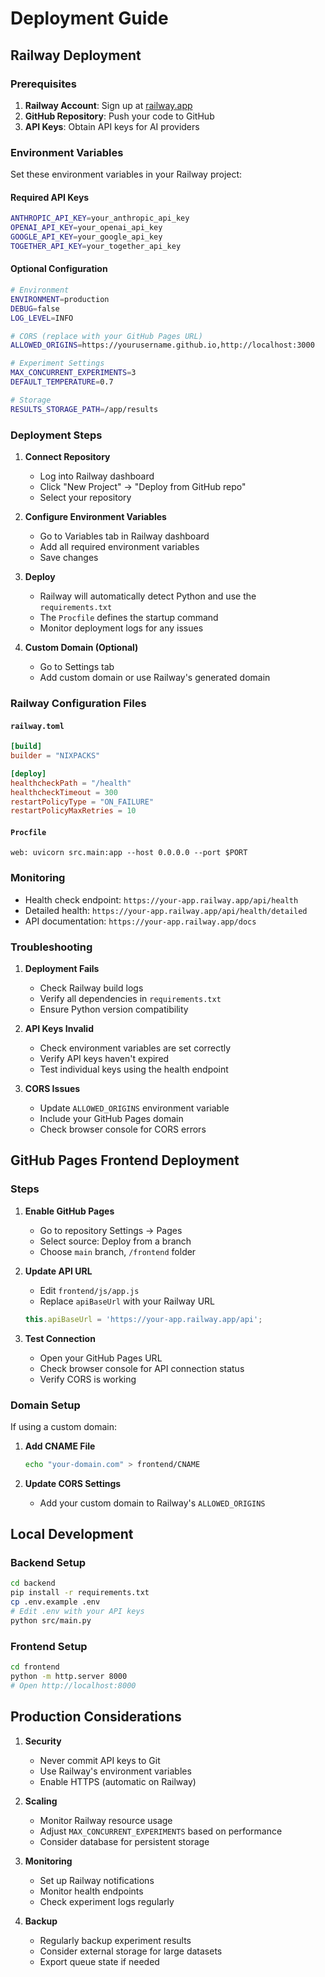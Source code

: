 # Deployment Guide

## Railway Deployment

### Prerequisites

1. **Railway Account**: Sign up at [railway.app](https://railway.app)
2. **GitHub Repository**: Push your code to GitHub
3. **API Keys**: Obtain API keys for AI providers

### Environment Variables

Set these environment variables in your Railway project:

#### Required API Keys
```bash
ANTHROPIC_API_KEY=your_anthropic_api_key
OPENAI_API_KEY=your_openai_api_key
GOOGLE_API_KEY=your_google_api_key
TOGETHER_API_KEY=your_together_api_key
```

#### Optional Configuration
```bash
# Environment
ENVIRONMENT=production
DEBUG=false
LOG_LEVEL=INFO

# CORS (replace with your GitHub Pages URL)
ALLOWED_ORIGINS=https://yourusername.github.io,http://localhost:3000

# Experiment Settings
MAX_CONCURRENT_EXPERIMENTS=3
DEFAULT_TEMPERATURE=0.7

# Storage
RESULTS_STORAGE_PATH=/app/results
```

### Deployment Steps

1. **Connect Repository**
   - Log into Railway dashboard
   - Click "New Project" → "Deploy from GitHub repo"
   - Select your repository

2. **Configure Environment Variables**
   - Go to Variables tab in Railway dashboard
   - Add all required environment variables
   - Save changes

3. **Deploy**
   - Railway will automatically detect Python and use the `requirements.txt`
   - The `Procfile` defines the startup command
   - Monitor deployment logs for any issues

4. **Custom Domain (Optional)**
   - Go to Settings tab
   - Add custom domain or use Railway's generated domain

### Railway Configuration Files

#### `railway.toml`
```toml
[build]
builder = "NIXPACKS"

[deploy]
healthcheckPath = "/health"
healthcheckTimeout = 300
restartPolicyType = "ON_FAILURE"
restartPolicyMaxRetries = 10
```

#### `Procfile`
```
web: uvicorn src.main:app --host 0.0.0.0 --port $PORT
```

### Monitoring

- Health check endpoint: `https://your-app.railway.app/api/health`
- Detailed health: `https://your-app.railway.app/api/health/detailed`
- API documentation: `https://your-app.railway.app/docs`

### Troubleshooting

1. **Deployment Fails**
   - Check Railway build logs
   - Verify all dependencies in `requirements.txt`
   - Ensure Python version compatibility

2. **API Keys Invalid**
   - Check environment variables are set correctly
   - Verify API keys haven't expired
   - Test individual keys using the health endpoint

3. **CORS Issues**
   - Update `ALLOWED_ORIGINS` environment variable
   - Include your GitHub Pages domain
   - Check browser console for CORS errors

## GitHub Pages Frontend Deployment

### Steps

1. **Enable GitHub Pages**
   - Go to repository Settings → Pages
   - Select source: Deploy from a branch
   - Choose `main` branch, `/frontend` folder

2. **Update API URL**
   - Edit `frontend/js/app.js`
   - Replace `apiBaseUrl` with your Railway URL
   ```javascript
   this.apiBaseUrl = 'https://your-app.railway.app/api';
   ```

3. **Test Connection**
   - Open your GitHub Pages URL
   - Check browser console for API connection status
   - Verify CORS is working

### Domain Setup

If using a custom domain:

1. **Add CNAME File**
   ```bash
   echo "your-domain.com" > frontend/CNAME
   ```

2. **Update CORS Settings**
   - Add your custom domain to Railway's `ALLOWED_ORIGINS`

## Local Development

### Backend Setup
```bash
cd backend
pip install -r requirements.txt
cp .env.example .env
# Edit .env with your API keys
python src/main.py
```

### Frontend Setup
```bash
cd frontend
python -m http.server 8000
# Open http://localhost:8000
```

## Production Considerations

1. **Security**
   - Never commit API keys to Git
   - Use Railway's environment variables
   - Enable HTTPS (automatic on Railway)

2. **Scaling**
   - Monitor Railway resource usage
   - Adjust `MAX_CONCURRENT_EXPERIMENTS` based on performance
   - Consider database for persistent storage

3. **Monitoring**
   - Set up Railway notifications
   - Monitor health endpoints
   - Check experiment logs regularly

4. **Backup**
   - Regularly backup experiment results
   - Consider external storage for large datasets
   - Export queue state if needed